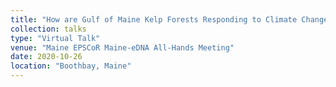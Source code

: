 ```yaml
---
title: "How are Gulf of Maine Kelp Forests Responding to Climate Change?"
collection: talks
type: "Virtual Talk"
venue: "Maine EPSCoR Maine-eDNA All-Hands Meeting"
date: 2020-10-26
location: "Boothbay, Maine"
---
```


